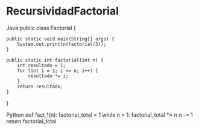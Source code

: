 # RecursividadFactorial
Java
public class Factorial {

    public static void main(String[] args) {
        System.out.println(factorial(5));
    }

    public static int factorial(int n) {
        int resultado = 1;
        for (int i = 1; i <= n; i++) {
            resultado *= i;
        }
        return resultado;
    }
}

Python
def fact_1(n):
    factorial_total = 1
    while n > 1:
        factorial_total *= n
        n -= 1
    return factorial_total
